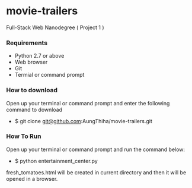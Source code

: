 # movie-trailers
Full-Stack Web Nanodegree ( Project 1 )

### Requirements
* Python 2.7 or above
* Web browser
* Git
* Termial or command prompt

### How to download
Open up your terminal or command prompt and enter the following command to download
* $ git clone git@github.com:AungThiha/movie-trailers.git

### How To Run
Open up your terminal or command prompt and run the command below:<br>
* $ python entertainment_center.py

fresh_tomatoes.html will be created in current directory and then it will be opened in a browser.
